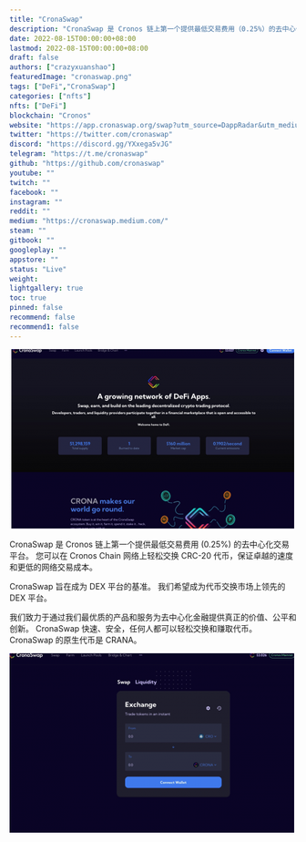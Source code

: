 ```yaml
---
title: "CronaSwap"
description: "CronaSwap 是 Cronos 链上第一个提供最低交易费用（0.25%）的去中心化交易平台。"
date: 2022-08-15T00:00:00+08:00
lastmod: 2022-08-15T00:00:00+08:00
draft: false
authors: ["crazyxuanshao"]
featuredImage: "cronaswap.png"
tags: ["DeFi","CronaSwap"]
categories: ["nfts"]
nfts: ["DeFi"]
blockchain: "Cronos"
website: "https://app.cronaswap.org/swap?utm_source=DappRadar&utm_medium=deeplink&utm_campaign=visit-website"
twitter: "https://twitter.com/cronaswap"
discord: "https://discord.gg/YXxega5vJG"
telegram: "https://t.me/cronaswap"
github: "https://github.com/cronaswap"
youtube: ""
twitch: ""
facebook: ""
instagram: ""
reddit: ""
medium: "https://cronaswap.medium.com/"
steam: ""
gitbook: ""
googleplay: ""
appstore: ""
status: "Live"
weight: 
lightgallery: true
toc: true
pinned: false
recommend: false
recommend1: false
---
```


![dnai](dnai.png)

<p>CronaSwap 是 Cronos 链上第一个提供最低交易费用 (0.25%) 的去中心化交易平台。 您可以在 Cronos Chain 网络上轻松交换 CRC-20 代币，保证卓越的速度和更低的网络交易成本。</p>
<p>CronaSwap 旨在成为 DEX 平台的基准。 我们希望成为代币交换市场上领先的 DEX 平台。</p>
<p>我们致力于通过我们最优质的产品和服务为去中心化金融提供真正的价值、公平和创新。 CronaSwap 快速、安全，任何人都可以轻松交换和赚取代币。 CronaSwap 的原生代币是 CRANA。</p>

![fisdn](fisdn.png)